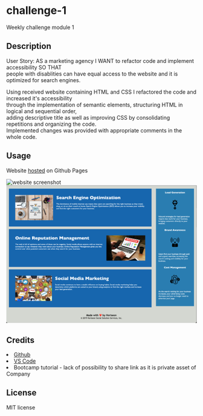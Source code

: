 # challenge-1
Weekly challenge module 1

## Description

User Story: AS a marketing agency I WANT to refactor code and implement accessibility SO THAT <br>
people with disablities can have equal access to the website and it is optimized for search 
engines.

Using received website containing HTML and CSS I refactored the code and increased it's accessibility <br>
through the implementation of semantic elements, structuring HTML in logical and sequential order, <br>
adding descriptive title as well as improving CSS by consolidating repetitions and organizing the code. <br>
Implemented changes was provided with appropriate comments in the whole code.

## Usage

Website <a href="https://martamilewczyk.github.io/challenge-1/">hosted</a> on Github Pages

![website screenshot](assets/images/screenshot2.png) <br>
![website screenshot](assets/images/screenshot1.png)

## Credits

<li><a href="https://github.com/">Github</a></li>

<li><a href="https://code.visualstudio.com/">VS Code</a></li>

<li>Bootcamp tutorial - lack of possibility to share link as it is private asset of Company</li> 

## License

MIT license



